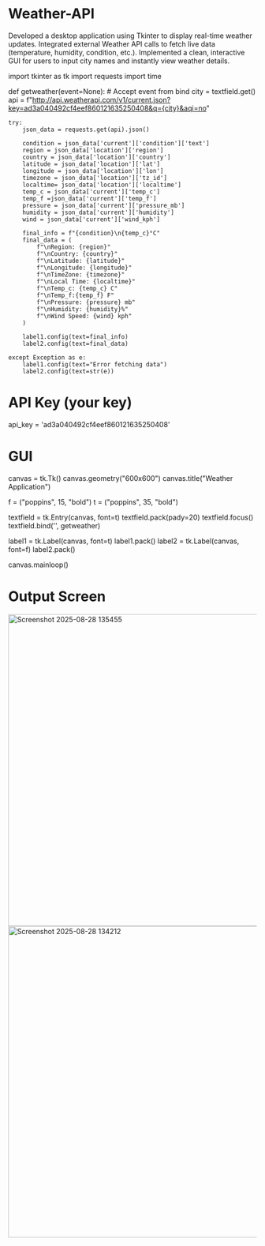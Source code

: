 # Weather-API
Developed a desktop application using Tkinter to display real-time weather updates. Integrated external Weather API calls to fetch live data (temperature, humidity, condition, etc.). Implemented a clean, interactive GUI for users to input city names and instantly view weather details. 

import tkinter as tk
import requests
import time

def getweather(event=None):  # Accept event from bind
    city = textfield.get()
    api = f"http://api.weatherapi.com/v1/current.json?key=ad3a040492cf4eef860121635250408&q={city}&aqi=no"

    try:
        json_data = requests.get(api).json()

        condition = json_data['current']['condition']['text']
        region = json_data['location']['region']
        country = json_data['location']['country']
        latitude = json_data['location']['lat']
        longitude = json_data['location']['lon']
        timezone = json_data['location']['tz_id']
        localtime= json_data['location']['localtime']
        temp_c = json_data['current']['temp_c']
        temp_f =json_data['current']['temp_f']
        pressure = json_data['current']['pressure_mb']
        humidity = json_data['current']['humidity']
        wind = json_data['current']['wind_kph']

        final_info = f"{condition}\n{temp_c}°C"
        final_data = (
            f"\nRegion: {region}"
            f"\nCountry: {country}"
            f"\nLatitude: {latitude}"
            f"\nLongitude: {longitude}"
            f"\nTimeZone: {timezone}"
            f"\nLocal Time: {localtime}"
            f"\nTemp_c: {temp_c} C"
            f"\nTemp_f:{temp_f} F"
            f"\nPressure: {pressure} mb"
            f"\nHumidity: {humidity}%"
            f"\nWind Speed: {wind} kph"
        )

        label1.config(text=final_info)
        label2.config(text=final_data)

    except Exception as e:
        label1.config(text="Error fetching data")
        label2.config(text=str(e))


# API Key (your key)
api_key = 'ad3a040492cf4eef860121635250408'

# GUI
canvas = tk.Tk()
canvas.geometry("600x600")
canvas.title("Weather Application")

f = ("poppins", 15, "bold")
t = ("poppins", 35, "bold")

textfield = tk.Entry(canvas, font=t)
textfield.pack(pady=20)
textfield.focus()
textfield.bind('<Return>', getweather)

label1 = tk.Label(canvas, font=t)
label1.pack()
label2 = tk.Label(canvas, font=f)
label2.pack()

canvas.mainloop()
# Output Screen 
<img width="602" height="632" alt="Screenshot 2025-08-28 135455" src="https://github.com/user-attachments/assets/928d9eeb-10c3-437f-84d9-7d7cce181c25" />

<img width="602" height="631" alt="Screenshot 2025-08-28 134212" src="https://github.com/user-attachments/assets/7fb8bbb1-4ab4-46ed-a100-63bc569eda6f" />

